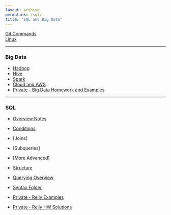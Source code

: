 ```yaml
---
layout: archive
permalink: /sql/
title: "SQL and Big Data"
---
```



[Git Commands](https://github.com/SamMusch/SQL-and-Big-Data/blob/master/Git.md)  
[Linux](https://github.com/SamMusch/SQL-and-Big-Data/blob/master/Linux.ipynb)

---

### Big Data

- [Hadoop](https://github.com/SamMusch/SQL-and-Big-Data/tree/master/Linux%20and%20Hadoop)
- [Hive](https://github.com/SamMusch/SQL-and-Big-Data/tree/master/Hive)
- [Spark](https://github.com/SamMusch/SQL-and-Big-Data/tree/master/Spark)
- [Cloud and AWS](https://github.com/SamMusch/SQL-and-Big-Data/blob/master/Cloud%20and%20AWS.ipynb)
- [Private - Big Data Homework and Examples](https://github.com/SamMusch/Private-Repo/tree/master/Big%20Data%20HW)

---

### SQL

- [Overview Notes](https://github.com/SamMusch/SQL-and-Big-Data/blob/master/1_-_Setup.md)
- [Conditions](https://github.com/SamMusch/SQL-and-Big-Data/blob/master/SQL%20Notes/Querying.md)
- [Joins]
- [Subqueries]
- [More Advanced]


- [Structure](https://github.com/SamMusch/SQL-and-Big-Data/blob/master/1_-_Setup.md)
- [Querying Overview](https://github.com/SamMusch/SQL-and-Big-Data/blob/master/2_-_Querying.md)
- [Syntax Folder](https://github.com/SamMusch/SQL-and-Big-Data/tree/master/SQL%20Syntax)
- [Private - Reily Examples](https://github.com/SamMusch/Private-Repo/tree/master/SQL%20Examples)
- [Private - Reily HW Solutions](https://github.com/SamMusch/Private-Repo/tree/master/SQL%20HW%20Ref)
